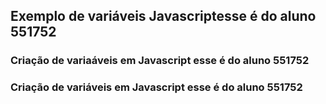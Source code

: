 

## Exemplo de variáveis Javascriptesse é do aluno 551752


### Criação de variaáveis em Javascript esse é do aluno 551752



### Criação de variáveis em Javascript esse é do aluno 551752


